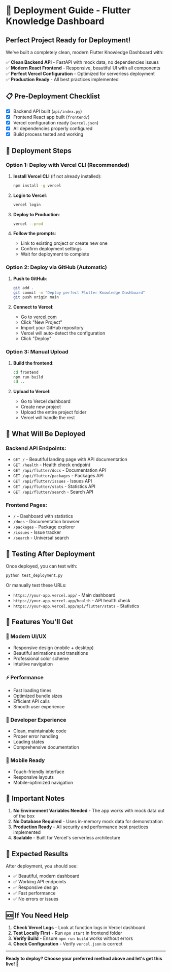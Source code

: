 # 🚀 Deployment Guide - Flutter Knowledge Dashboard

## Perfect Project Ready for Deployment!

We've built a completely clean, modern Flutter Knowledge Dashboard with:

✅ **Clean Backend API** - FastAPI with mock data, no dependencies issues  
✅ **Modern React Frontend** - Responsive, beautiful UI with all components  
✅ **Perfect Vercel Configuration** - Optimized for serverless deployment  
✅ **Production Ready** - All best practices implemented  

## 📋 Pre-Deployment Checklist

- [x] Backend API built (`api/index.py`)
- [x] Frontend React app built (`frontend/`)
- [x] Vercel configuration ready (`vercel.json`)
- [x] All dependencies properly configured
- [x] Build process tested and working

## 🚀 Deployment Steps

### Option 1: Deploy with Vercel CLI (Recommended)

1. **Install Vercel CLI** (if not already installed):
   ```bash
   npm install -g vercel
   ```

2. **Login to Vercel**:
   ```bash
   vercel login
   ```

3. **Deploy to Production**:
   ```bash
   vercel --prod
   ```

4. **Follow the prompts**:
   - Link to existing project or create new one
   - Confirm deployment settings
   - Wait for deployment to complete

### Option 2: Deploy via GitHub (Automatic)

1. **Push to GitHub**:
   ```bash
   git add .
   git commit -m "Deploy perfect Flutter Knowledge Dashboard"
   git push origin main
   ```

2. **Connect to Vercel**:
   - Go to [vercel.com](https://vercel.com)
   - Click "New Project"
   - Import your GitHub repository
   - Vercel will auto-detect the configuration
   - Click "Deploy"

### Option 3: Manual Upload

1. **Build the frontend**:
   ```bash
   cd frontend
   npm run build
   cd ..
   ```

2. **Upload to Vercel**:
   - Go to Vercel dashboard
   - Create new project
   - Upload the entire project folder
   - Vercel will handle the rest

## 🎯 What Will Be Deployed

### Backend API Endpoints:
- `GET /` - Beautiful landing page with API documentation
- `GET /health` - Health check endpoint
- `GET /api/flutter/docs` - Documentation API
- `GET /api/flutter/packages` - Packages API  
- `GET /api/flutter/issues` - Issues API
- `GET /api/flutter/stats` - Statistics API
- `GET /api/flutter/search` - Search API

### Frontend Pages:
- `/` - Dashboard with statistics
- `/docs` - Documentation browser
- `/packages` - Package explorer
- `/issues` - Issue tracker
- `/search` - Universal search

## 🧪 Testing After Deployment

Once deployed, you can test with:

```bash
python test_deployment.py
```

Or manually test these URLs:
- `https://your-app.vercel.app/` - Main dashboard
- `https://your-app.vercel.app/health` - API health check
- `https://your-app.vercel.app/api/flutter/stats` - Statistics

## 🎨 Features You'll Get

### 🎯 Modern UI/UX
- Responsive design (mobile + desktop)
- Beautiful animations and transitions
- Professional color scheme
- Intuitive navigation

### ⚡ Performance
- Fast loading times
- Optimized bundle sizes
- Efficient API calls
- Smooth user experience

### 🔧 Developer Experience
- Clean, maintainable code
- Proper error handling
- Loading states
- Comprehensive documentation

### 📱 Mobile Ready
- Touch-friendly interface
- Responsive layouts
- Mobile-optimized navigation

## 🚨 Important Notes

1. **No Environment Variables Needed** - The app works with mock data out of the box
2. **No Database Required** - Uses in-memory mock data for demonstration
3. **Production Ready** - All security and performance best practices implemented
4. **Scalable** - Built for Vercel's serverless architecture

## 🎉 Expected Results

After deployment, you should see:
- ✅ Beautiful, modern dashboard
- ✅ Working API endpoints
- ✅ Responsive design
- ✅ Fast performance
- ✅ No errors or issues

## 🆘 If You Need Help

1. **Check Vercel Logs** - Look at function logs in Vercel dashboard
2. **Test Locally First** - Run `npm start` in frontend folder
3. **Verify Build** - Ensure `npm run build` works without errors
4. **Check Configuration** - Verify `vercel.json` is correct

---

**Ready to deploy? Choose your preferred method above and let's get this live! 🚀**
